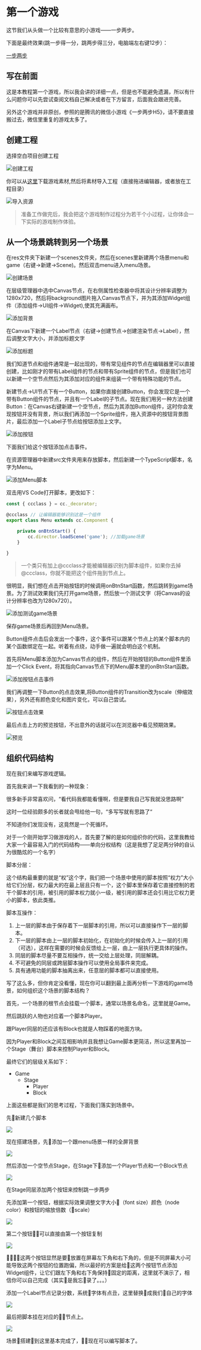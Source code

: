 # 第一个游戏

这节我们从头做一个比较有意思的小游戏——一步两步。

下面是最终效果(跳一步得一分，跳两步得三分，电脑端左右键12步）：

[一步两步](https://ccc.xinshouit.com/demo/one-two-step/ ':include :type=iframe width=320px height=180px')

## 写在前面

这是本教程第一个游戏，所以我会讲的详细一点，但是也不能避免遗漏，所以有什么问题你可以先尝试查阅文档自己解决或者在下方留言，后面我会跟进完善。

另外这个游戏并非原创，参照的是腾讯的微信小游戏《一步两步H5》，请不要直接搬过去，微信里重复的游戏太多了。

## 创建工程

选择空白项目创建工程

![创建工程](./static/first1.png)

你可以从[这里](https://github.com/potato47/one-two-step/releases/download/v2.0/one-two-step-res.zip)下载游戏素材,然后将素材导入工程（直接拖进编辑器，或者放在工程目录）

![导入资源](./static/first2.png)

 > 准备工作做完后，我会把这个游戏制作过程分为若干个小过程，让你体会一下实际的游戏制作体验。

## 从一个场景跳转到另一个场景

在res文件夹下新建一个scenes文件夹，然后在scenes里新建两个场景menu和game（右键->新建->Scene)。然后双击menu进入menu场景。

![创建场景](./static/first3.png)

在层级管理器中选中Canvas节点，在右侧属性检查器中将其设计分辨率调整为1280x720，然后将background图片拖入Canvas节点下，并为其添加Widget组件（添加组件->UI组件->Widget),使其充满画布。

![添加背景](./static/first4.gif)

在Canvas下新建一个Label节点（右键->创建节点->创建渲染节点->Label），然后调整文字大小，并添加标题文字

![添加标题](./static/first5.gif)

我们知道节点和组件通常是一起出现的，带有常见组件的节点在编辑器里可以直接创建，比如刚才的带有Label组件的节点和带有Sprite组件的节点，但是我们也可以新建一个空节点然后为其添加对应的组件来组装一个带有特殊功能的节点。

新建节点->UI节点下有一个Button，如果你直接创建Button，你会发现它是一个带有Button组件的节点，并且有一个Label的子节点。现在我们用另一种方法创建Button：在Canvas右键新建一个空节点，然后为其添加Button组件，这时你会发现按钮并没有背景，所以我们再添加一个Sprite组件，拖入资源中的按钮背景图片，最后添加一个Label子节点给按钮添加上文字。

![添加按钮](./static/first6.gif)

下面我们给这个按钮添加点击事件。

在资源管理器中新建src文件夹用来存放脚本，然后新建一个TypeScript脚本，名字为Menu。

![添加Menu脚本](./static/first7.png)

双击用VS Code打开脚本，更改如下：

``` javascript
const { ccclass } = cc._decorator;

@ccclass // 让编辑器能够识别这是一个组件
export class Menu extends cc.Component {

    private onBtnStart() {
        cc.director.loadScene('game'); //加载game场景
    }

}
```

> 一个类只有加上@ccclass才能被编辑器识别为脚本组件，如果你去掉@ccclass，你就不能把这个组件拖到节点上。

很明显，我们想在点击开始按钮的时候调用onBtnStart函数，然后跳转到game场景。为了测试效果我们先打开game场景，然后放一个测试文字（将Canvas的设计分辨率也改为1280x720）。

![添加测试game场景](./static/first8.png)

保存game场景后再回到Menu场景。

Button组件点击后会发出一个事件，这个事件可以跟某个节点上的某个脚本内的某个函数绑定在一起。听着有点绕，动手做一遍就会明白这个机制。

首先将Menu脚本添加为Canvas节点的组件，然后在开始按钮的Button组件里添加一个Click Event，将其指向Canvas节点下的Menu脚本里的onBtnStart函数。

![添加按钮点击事件](./static/first9.gif)

我们再调整一下Button的点击效果,将Button组件的Transition改为scale（伸缩效果），另外还有颜色变化和图片变化，可以自己尝试。

![按钮点击效果](./static/first10.png)

最后点击上方的预览按钮，不出意外的话就可以在浏览器中看见预期效果。

![预览](./static/first11.gif)

## 组织代码结构

现在我们来编写游戏逻辑。

首先我来讲一下我看到的一种现象：

很多新手非常喜欢问，“看代码我都能看懂啊，但是要我自己写我就没思路啊”

这时一位经验颇多的长者就会甩给他一句，“多写写就有思路了“

不知道你们发现没有，这竟然是一个死循环。

对于一个刚开始学习做游戏的人，首先要了解的是如何组织你的代码，这里我教给大家一个最容易入门的代码结构——单向分权结构（这是我想了足足两分钟的自认为很酷炫的一个名字）

脚本分层：

这个结构最重要的就是“权”这个字，我们把一个场景中使用的脚本按照“权力”大小给它们分层，权力最大的在最上层且只有一个，这个脚本里保存着它直接控制的若干个脚本的引用，被引用的脚本权力就小一级，被引用的脚本还会引用比它权力更小的脚本，依此类推。

脚本互操作：

1. 上一层的脚本由于保存着下一层脚本的引用，所以可以直接操作下一层的脚本。
2. 下一层的脚本由上一层的脚本初始化，在初始化的时候会传入上一层的引用（可选），这样在需要的时候会反馈给上一层，由上一层执行更具体的操作。
3. 同层的脚本尽量不要互相操作，统一交给上层处理，同层解耦。
4. 不可避免的同层或跨层脚本操作可以使用全局事件来完成。
5. 具有通用功能的脚本抽离出来，任意层的脚本都可以直接使用。

写了这么多，但你肯定没看懂，现在你可以翻到最上面再分析一下游戏的game场景，如何组织这个场景的脚本结构？

首先，一个场景的根节点会挂载一个脚本，通常以场景名命名，这里就是Game。

然后跳跃的人物也对应着一个脚本Player。

跟Player同层的还应该有Block也就是人物踩着的地面方块。

因为Player和Block之间互相影响并且我想让Game脚本更简洁，所以这里再加一个Stage（舞台）脚本来控制Player和Block。

最终它们的层级关系如下：

- Game 
  - Stage
    - Player
    - Block
         
上面这些都是我们的思考过程，下面我们落实到场景中。

先新建几个脚本

![](./static/first12.png)

现在搭建场景，先添加一个跟menu场景一样的全屏背景

![](./static/first13.gif)

然后添加一个空节点Stage，在Stage下添加一个Player节点和一个Block节点

![](./static/first14.gif)

在Stage同层添加两个按钮来控制跳一步两步

先添加第一个按钮，根据实际效果调整文字大小（font size）颜色（node color）和按钮的缩放倍数（scale）

![](./static/first15.gif)

第二个按钮可以直接由第一个按钮复制

![](./static/first16.gif)

这两个按钮显然是要放置在屏幕左下角和右下角的，但是不同屏幕大小可能导致这两个按钮的位置跑偏，所以最好的方案是给这两个按钮节点添加Widget组件，让它们跟左下角和右下角保持固定的距离，这里就不演示了，相信你可以自己完成（其实是我忘录了。。。）

添加一个Label节点记录分数，系统字体有点丑，这里替换成我们自己的字体

![](./static/first17.gif)

最后把脚本挂在对应的节点上。

![](./static/first18.gif)

场景搭建到这里基本完成了，现在可以编写脚本了。







